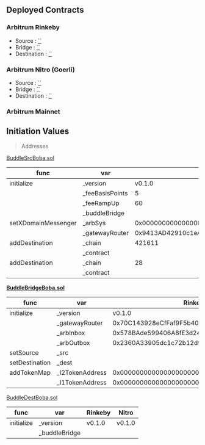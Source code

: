 ## Deployed Contracts

### Arbitrum Rinkeby

- Source : [``]()
- Bridge : [``]()
- Destination : [``]()

### Arbitrum Nitro (Goerli)

- Source : [``]()
- Bridge : [``]()
- Destination : [``]()

### Arbitrum Mainnet

## Initiation Values
> Addresses

[BuddleSrcBoba.sol](BuddleSrcBoba.sol)

| func | var | Rinkeby | Nitro |
| --- | --- | --- | --- |
| initialize | _version | v0.1.0 | v0.1.0 |
| | _feeBasisPoints | 5 | 5 |
| | _feeRampUp | 60 | 60 |
| | _buddleBridge | | |
| setXDomainMessenger | _arbSys | 0x0000000000000000000000000000000000000064 | 0x0000000000000000000000000000000000000064 |
| | _gatewayRouter | 0x9413AD42910c1eA60c737dB5f58d1C504498a3cD | 0xC502Ded1EE1d616B43F7f20Ebde83Be1A275ca3c |
| addDestination | _chain | 421611 | 421612 |
| | _contract | | |
| addDestination | _chain | 28 | |
| | _contract | | |


**[BuddleBridgeBoba.sol](BuddleBridgeBoba.sol)**

| func | var | Rinkeby | Nitro |
| --- | --- | --- | --- |
| initialize | _version | v0.1.0 | v0.1.0 |
| | _gatewayRouter | 0x70C143928eCfFaf9F5b406f7f4fC28Dc43d68380 | 0x8BDFa67ace22cE2BFb2fFebe72f0c91CDA694d4b |
| | _arbInbox | 0x578BAde599406A8fE3d24Fd7f7211c0911F5B29e | 0x1FdBBcC914e84aF593884bf8e8Dd6877c29035A2 |
| | _arbOutbox | 0x2360A33905dc1c72b12d975d975F42BaBdcef9F3 | 0xFDF2B11347dA17326BAF30bbcd3F4b09c4719584 |
| setSource | _src | | |
| setDestination | _dest | | |
| addTokenMap | _l2TokenAddress | 0x0000000000000000000000000000000000000000 | 0x0000000000000000000000000000000000000000 |
| | _l1TokenAddress | 0x0000000000000000000000000000000000000000 | 0x0000000000000000000000000000000000000000 |


[BuddleDestBoba.sol](BuddleDestBoba.sol)

| func | var | Rinkeby | Nitro |
| --- | --- | --- | --- |
| initialize | _version | v0.1.0 | v0.1.0 |
| | _buddleBridge | | |
